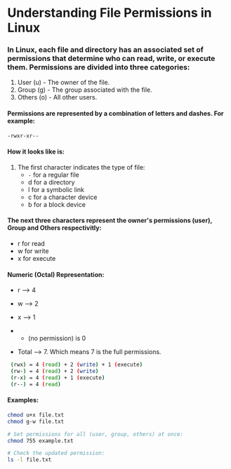 # Understanding File Permissions in Linux

### In Linux, each file and directory has an associated set of permissions that determine who can read, write, or execute them. Permissions are divided into three categories:

1. User (u) - The owner of the file.
2. Group (g) - The group associated with the file.
3. Others (o) - All other users.

#### Permissions are represented by a combination of letters and dashes. For example:

```bash
-rwxr-xr--
```

#### How it looks like is:

1. The first character indicates the type of file:
   * `-` for a regular file
   * d for a directory
   * l for a symbolic link
   * c for a character device
   * b for a block device

#### The next three characters represent the owner's permissions (user), Group and Others respectivitly:
   * r for read
   * w for write
   * x for execute

#### Numeric (Octal) Representation:
   * r --> 4
   * w --> 2
   * x --> 1
   * - (no permission) is 0

   * Total --> 7. Which means 7 is the full permissions.
```bash
 (rwx) = 4 (read) + 2 (write) + 1 (execute)
 (rw-) = 4 (read) + 2 (write)
 (r-x) = 4 (read) + 1 (execute)
 (r--) = 4 (read)
```

#### Examples:
```bash
chmod u+x file.txt
chmod g-w file.txt

# Set permissions for all (user, group, others) at once:
chmod 755 example.txt

# Check the updated permission:
ls -l file.txt
```


